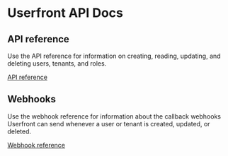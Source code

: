 # Userfront API Docs

## API reference

Use the API reference for information on creating, reading, updating, and deleting users, tenants, and roles.

[API reference](/api.html)

## Webhooks

Use the webhook reference for information about the callback webhooks Userfront can send whenever a user or tenant is created, updated, or deleted.

[Webhook reference](/webhooks.html)
